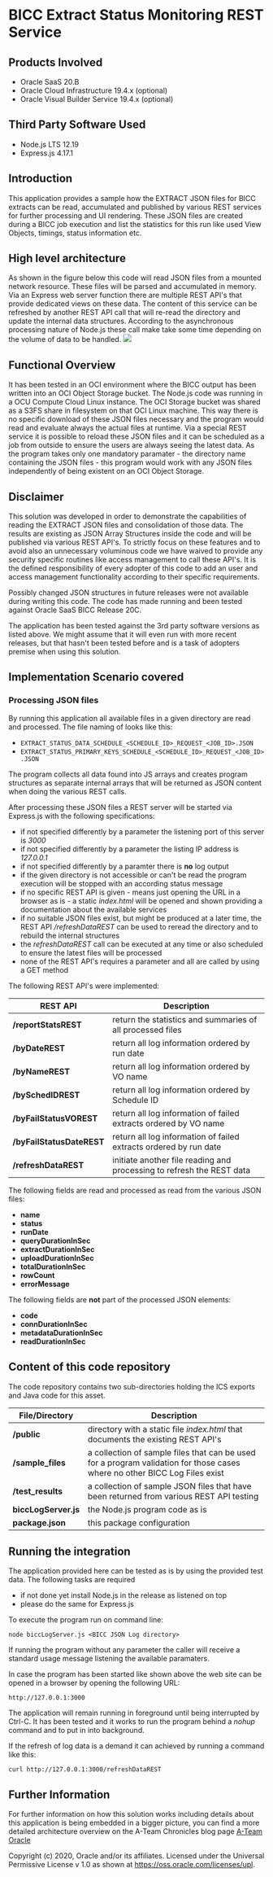# BICC Extract Status Monitoring REST Service

## Products Involved

* Oracle SaaS 20.B
* Oracle Cloud Infrastructure 19.4.x (optional)
* Oracle Visual Builder Service 19.4.x (optional)

## Third Party Software Used

* Node.js LTS 12.19
* Express.js 4.17.1

## Introduction

This application provides a sample how the EXTRACT JSON files for BICC extracts can be read, accumulated and published by various REST services for further processing and UI rendering. These JSON files are created during a BICC job execution and list the statistics for this run like used View Objects, timings, status information etc. 

## High level architecture

As shown in the figure below this code will read JSON files from a mounted network resource. These files will be parsed and accumulated in memory. Via an Express web server function there are multiple REST API's that provide dedicated views on these data. The content of this service can be refreshed by another REST API call that will re-read the directory and update the internal data structures. According to the asynchronous processing nature of Node.js these call make take some time depending on the volume of data to be handled.
![](images/Solution_Architecture.png)

## Functional Overview

It has been tested in an OCI environment where the BICC output has been written into an OCI Object Storage bucket. The Node.js code was running in a OCU Compute Cloud Linux instance. The OCI Storage bucket was shared as a S3FS share in filesystem on that OCI Linux machine. This way there is no specific download of these JSON files necessary and the program would read and evaluate always the actual files at runtime. Via a special REST service it is possible to reload these JSON files and it can be scheduled as a job from outside to ensure the users are always seeing the latest data.
As the program takes only one mandatory paramater - the directory name containing the JSON files - this program would work with any JSON files independently of being existent on an OCI Object Storage.

## Disclaimer

This solution was developed in order to demonstrate the capabilities of reading the EXTRACT JSON files and consolidation of those data. The results are existing as JSON Array Structures inside the code and will be published via various REST API's. To strictly focus on these features and to avoid also an unnecessary voluminous code we have waived to provide any security specific routines like access management to call these API's. It is the defined responsibility of every adopter of this code to add an user and access management functionality according to their specific requirements.

Possibly changed JSON structures in future releases were not available during writing this code. The code has made running and  been tested against Oracle SaaS BICC Release 20C.

The application has been tested against the 3rd party software versions as listed above. We might assume that it will even run with more recent releases, but that hasn't been tested before and is a task of adopters premise when using this solution.


## Implementation Scenario covered 

### Processing JSON files

By running this application all available files in a given directory are read and processed. The file naming of looks like this:

* `EXTRACT_STATUS_DATA_SCHEDULE_<SCHEDULE_ID>_REQUEST_<JOB_ID>.JSON`
* `EXTRACT_STATUS_PRIMARY_KEYS_SCHEDULE_<SCHEDULE_ID>_REQUEST_<JOB_ID>.JSON`

The program collects all data found into JS arrays and creates program structures as separate internal arrays that will be returned as JSON content when doing the various REST calls. 

After processing these JSON files a REST server will be started via Express.js with the following specifications:

* if not specified differently by a parameter the listening port of this server is *3000*
* if not specified differently by a parameter the listing IP address is *127.0.0.1*
* if not specified differently by a paramter there is **no** log output
* if the given directory is not accessible or can't be read the program execution will be stopped with an according status message
* if no specific REST API is given - means just opening the URL in a browser as is - a static *index.html* will be opened and shown providing a documentation about the available services
* if no suitable JSON files exist, but might be produced at a later time, the REST API */refreshDataREST* can be used to reread the directory and to rebuild the internal structures
* the *refreshDataREST* call can be executed at any time or also scheduled to ensure the latest files will be processed
* none of the REST API's requires a parameter and all are called by using a GET method

The following REST API's were implemented:

| **REST API**                | **Description**
| -------------------------------------| ----------------------------
| **/reportStatsREST**            | return the statistics and summaries of all processed files
| **/byDateREST**      | return all log information ordered by run date 
| **/byNameREST**      | return all log information ordered by VO name 
| **/bySchedIDREST**       | return all log information ordered by Schedule ID 
| **/byFailStatusVOREST**       | return all log information of failed extracts ordered by VO name 
| **/byFailStatusDateREST**       | return all log information of failed extracts ordered by run date 
| **/refreshDataREST**       | initiate another  file reading and processing to refresh the REST data 


The following fields are read and processed as read from the  various JSON files:

* **name**
* **status**
* **runDate**
* **queryDurationInSec**
* **extractDurationInSec**
* **uploadDurationInSec**
* **totalDurationInSec**
* **rowCount**
* **errorMessage**

The following fields are **not** part of the processed JSON elements:

* **code**
* **connDurationInSec**
* **metadataDurationInSec**
* **readDurationInSec**


## Content of this code repository

The code repository contains two sub-directories holding the ICS exports and Java code for this asset.

| **File/Directory**                | **Description**
| -------------------------------------| ----------------------------
| **/public**            | directory with a static file *index.html* that documents the existing REST API's 
| **/sample_files**      | a collection of sample files that can be used for a program validation for those cases where no other BICC Log Files exist 
| **/test_results**      | a collection of sample JSON files that have been returned from various REST API testing
| **biccLogServer.js**      | the Node.js program code as is 
| **package.json**       | this package configuration 


## Running the integration

The application provided here can be tested as is by using the provided test data. The following tasks are required

* if not done yet install Node.js in the release as listened on top
* please do the same for Express.js

To execute the program run on command line:

`node biccLogServer.js <BICC JSON Log directory>`

If running  the program without any parameter the caller will receive a standard usage message listening the available paramaters.

In case the program has been started like shown above the web site can be opened in a browser by opening the following URL:

`http://127.0.0.1:3000`

The application will remain running in foreground until being interrupted by Ctrl-C. It has been tested and it works to run the program behind a *nohup* command and to put in into background.

If the refresh of log data is a demand it can achieved by running a command  like this:

`curl http://127.0.0.1:3000/refreshDataREST`


## Further Information

For further information on how this solution works including details about this application is being embedded in a bigger picture, you can find a more detailed architecture overview on the A-Team Chronicles blog page [A-Team Oracle](https://www.ateam-oracle.com/bicc-extract-logs-monitoring-on-oci-native) 

Copyright (c) 2020, Oracle and/or its affiliates. 
Licensed under the Universal Permissive License v 1.0 as shown at https://oss.oracle.com/licenses/upl.
